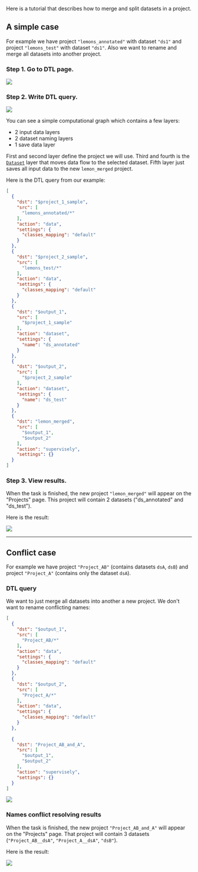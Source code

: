 Here is a tutorial that describes how to merge and split datasets in a project.


## A simple case

For example we have project `"lemons_annotated"` with dataset `"ds1"` and project `"lemons_test"` with dataset `"ds1"`. 
Also we want to rename and merge all datasets into another project.
 
### Step 1. Go to DTL page.
![](01.png)

### Step 2. Write DTL query.
![](02.png)

You can see a simple computational graph which contains a few layers:

* 2 input data layers
* 2 dataset naming layers
* 1 save data layer

First and second layer define the project we will use. Third and fourth is the [`Dataset`](../../dataset.md) layer that moves data flow to the selected dataset. Fifth layer just saves all input data to the new `lemon_merged` project.


Here is the DTL query from our example:

```json
[
  {
    "dst": "$project_1_sample",
    "src": [
      "lemons_annotated/*"
    ],
    "action": "data",
    "settings": {
      "classes_mapping": "default"
    }
  },
  {
    "dst": "$project_2_sample",
    "src": [
      "lemons_test/*"
    ],
    "action": "data",
    "settings": {
      "classes_mapping": "default"
    }
  },
  {
    "dst": "$output_1",
    "src": [
      "$project_1_sample"
    ],
    "action": "dataset",
    "settings": {
      "name": "ds_annotated"
    }
  },
  {
    "dst": "$output_2",
    "src": [
      "$project_2_sample"
    ],
    "action": "dataset",
    "settings": {
      "name": "ds_test"
    }
  },
  {
    "dst": "lemon_merged",
    "src": [
      "$output_1",
      "$output_2"
    ],
    "action": "supervisely",
    "settings": {}
  }
]
```

### Step 3. View results.

When the task is finished, the new project `"lemon_merged"` will appear on the "Projects" page. This project will contain 2 datasets ("ds_annotated" and "ds_test").

Here is the result:

![](03.png)

---


## Conflict case
For example we have project `"Project_AB"` (contains datasets `dsA`, `dsB`) and project  `"Project_A"` (contains only the dataset `dsA`). 

### DTL query
We want to just merge all datasets into another a new project. We don't want to rename conflicting names:

```json
[
  {
    "dst": "$output_1",
    "src": [
      "Project_AB/*"
    ],
    "action": "data",
    "settings": {
      "classes_mapping": "default"
    }
  },
  {
    "dst": "$output_2",
    "src": [
      "Project_A/*"
    ],
    "action": "data",
    "settings": {
      "classes_mapping": "default"
    }
  },
  
  {
    "dst": "Project_AB_and_A",
    "src": [
      "$output_1",
      "$output_2"
    ],
    "action": "supervisely",
    "settings": {}
  }
]
```
![](04.png)

### Names conflict resolving results

When the task is finished, the new project `"Project_AB_and_A"` will appear on the "Projects" page. That project will contain 3 datasets (`"Project_AB__dsA"`, `"Project_A__dsA"`, `"dsB"`).

Here is the result:

![](05.png)
